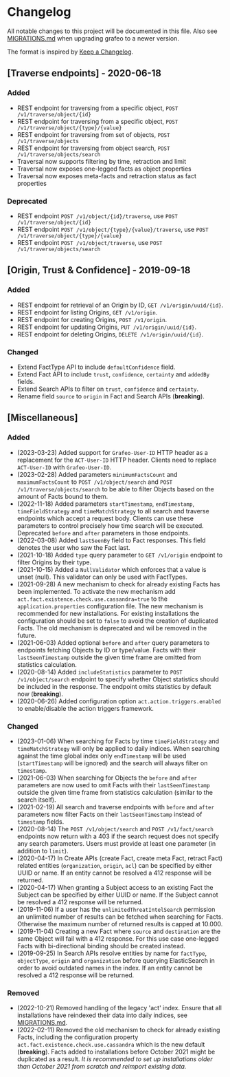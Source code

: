 # Changelog
All notable changes to this project will be documented in this file. Also see [MIGRATIONS.md](MIGRATIONS.md) when upgrading grafeo to a newer version.

The format is inspired by [Keep a Changelog](https://keepachangelog.com/en/1.0.0/).

## [Traverse endpoints] - 2020-06-18
### Added
- REST endpoint for traversing from a specific object, `POST /v1/traverse/object/{id}`
- REST endpoint for traversing from a specific object, `POST /v1/traverse/object/{type}/{value}`
- REST endpoint for traversing from set of objects, `POST /v1/traverse/objects`
- REST endpoint for traversing from object search, `POST /v1/traverse/objects/search`
- Traversal now supports filtering by time, retraction and limit 
- Traversal now exposes one-legged facts as object properties
- Traversal now exposes meta-facts and retraction status as fact properties
 
### Deprecated
- REST endpoint `POST /v1/object/{id}/traverse`, use `POST /v1/traverse/object/{id}`
- REST endpoint `POST /v1/object/{type}/{value}/traverse`, use `POST /v1/traverse/object/{type}/{value}`
- REST endpoint `POST /v1/object/traverse`, use `POST /v1/traverse/objects/search`

## [Origin, Trust & Confidence] - 2019-09-18
### Added
- REST endpoint for retrieval of an Origin by ID, `GET /v1/origin/uuid/{id}`.
- REST endpoint for listing Origins, `GET /v1/origin`.
- REST endpoint for creating Origins, `POST /v1/origin`.
- REST endpoint for updating Origins, `PUT /v1/origin/uuid/{id}`.
- REST endpoint for deleting Origins, `DELETE /v1/origin/uuid/{id}`.

### Changed
- Extend FactType API to include `defaultConfidence` field.
- Extend Fact API to include `trust`, `confidence`, `certainty` and `addedBy` fields.
- Extend Search APIs to filter on `trust`, `confidence` and `certainty`.
- Rename field `source` to `origin` in Fact and Search APIs (**breaking**).

## [Miscellaneous]
### Added
- (2023-03-23) Added support for `Grafeo-User-ID` HTTP header as a replacement for the `ACT-User-ID` HTTP header.
Clients need to replace `ACT-User-ID` with `Grafeo-User-ID`.
- (2023-02-28) Added parameters `minimumFactsCount` and `maximumFactsCount` to `POST /v1/object/search` and
`POST /v1/traverse/objects/search` to be able to filter Objects based on the amount of Facts bound to them.
- (2022-11-18) Added parameters `startTimestamp`, `endTimestamp`, `timeFieldStrategy` and `timeMatchStrategy` to all search
and traverse endpoints which accept a request body. Clients can use these parameters to control precisely how time search
will be executed. Deprecated `before` and `after` parameters in those endpoints.
- (2022-03-08) Added `lastSeenBy` field to Fact responses. This field denotes the user who saw the Fact last.
- (2021-10-18) Added `type` query parameter to `GET /v1/origin` endpoint to filter Origins by their type.
- (2021-10-15) Added a `NullValidator` which enforces that a value is unset (null). This validator can only be used with FactTypes.
- (2021-09-28) A new mechanism to check for already existing Facts has been implemented. To activate the new mechanism
add `act.fact.existence.check.use.cassandra=true` to the `application.properties` configuration file. The new mechanism
is recommended for new installations. For existing installations the configuration should be set to `false` to avoid the
creation of duplicated Facts. The old mechanism is deprecated and wil be removed in the future.
- (2021-06-03) Added optional `before` and `after` query parameters to endpoints fetching Objects by ID or type/value.
Facts with their `lastSeenTimestamp` outside the given time frame are omitted from statistics calculation.
- (2020-08-14) Added `includeStatistics` parameter to `POST /v1/object/search` endpoint to specify whether Object statistics
should be included in the response. The endpoint omits statistics by default now (**breaking**).
- (2020-06-26) Added configuration option `act.action.triggers.enabled` to enable/disable the action triggers framework.

### Changed
- (2023-01-06) When searching for Facts by time `timeFieldStrategy` and `timeMatchStrategy` will only be applied to daily indices.
When searching against the time global index only `endTimestamp` will be used (`startTimestamp` will be ignored) and the search
will always filter on `timestamp`.
- (2021-06-03) When searching for Objects the `before` and `after` parameters are now used to omit Facts with their
`lastSeenTimestamp` outside the given time frame from statistics calculation (similar to the search itself).
- (2021-02-19) All search and traverse endpoints with `before` and `after` parameters now filter Facts on their `lastSeenTimestamp`
instead of `timestamp` fields.
- (2020-08-14) The `POST /v1/object/search` and `POST /v1/fact/search` endpoints now return with a 403 if the search request
does not specify any search parameters. Users must provide at least one parameter (in addition to `limit`).
- (2020-04-17) In Create APIs (create Fact, create meta Fact, retract Fact) related entities (`organization`, `origin`, `acl`)
can be specified by either UUID or name. If an entity cannot be resolved a 412 response will be returned.
- (2020-04-17) When granting a Subject access to an existing Fact the Subject can be specified by either UUID or name.
If the Subject cannot be resolved a 412 response will be returned.
- (2019-11-06) If a user has the `unlimitedThreatIntelSearch` permission an unlimited number of results can be fetched when
searching for Facts. Otherwise the maximum number of returned results is capped at 10.000.
- (2019-11-04) Creating a new Fact where `source` and `destination` are the same Object will fail with a 412 response.
For this use case one-legged Facts with bi-directional binding should be created instead.
- (2019-09-25) In Search APIs resolve entities by name for `factType`, `objectType`, `origin` and `organization` before querying
ElasticSearch in order to avoid outdated names in the index. If an entity cannot be resolved a 412 response will be returned.

### Removed
- (2022-10-21) Removed handling of the legacy 'act' index. Ensure that all installations have reindexed their data into
daily indices, see [MIGRATIONS.md](MIGRATIONS.md).
- (2022-02-11) Removed the old mechanism to check for already existing Facts, including the configuration property
`act.fact.existence.check.use.cassandra` which is the new default (**breaking**). Facts added to installations before
October 2021 might be duplicated as a result. *It is recommended to set up installations older than October 2021 from
scratch and reimport existing data.*
